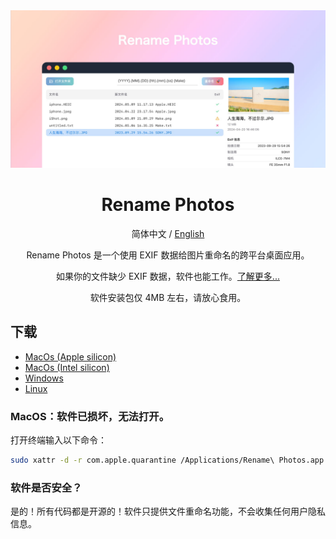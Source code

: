 <div align="center">

<img src="./docs/images/coverview-zh.jpg" alt=""/>

<h1>Rename Photos</h1>

简体中文 / [English](./README)

Rename Photos 是一个使用 EXIF 数据给图片重命名的跨平台桌面应用。

如果你的文件缺少 EXIF 数据，软件也能工作。[了解更多...](https://armantang.fun/rename-photos-zh)

软件安装包仅 4MB 左右，请放心食用。

</div>

## 下载

- [MacOs (Apple silicon)](https://github.com/Arman19941113/rename-photos/releases/download/v0.0.4/Rename.Photos_0.0.4_aarch64.dmg)
- [MacOs (Intel silicon)](https://github.com/Arman19941113/rename-photos/releases/download/v0.0.4/Rename.Photos_0.0.4_x64.dmg)
- [Windows](https://github.com/Arman19941113/rename-photos/releases/download/v0.0.4/Rename.Photos_0.0.4_x64_en-US.msi)
- [Linux](https://github.com/Arman19941113/rename-photos/releases/download/v0.0.4/rename-photos_0.0.4_amd64.deb)

### MacOS：软件已损坏，无法打开。

打开终端输入以下命令：
```bash
sudo xattr -d -r com.apple.quarantine /Applications/Rename\ Photos.app
```
### 软件是否安全？

是的！所有代码都是开源的！软件只提供文件重命名功能，不会收集任何用户隐私信息。
